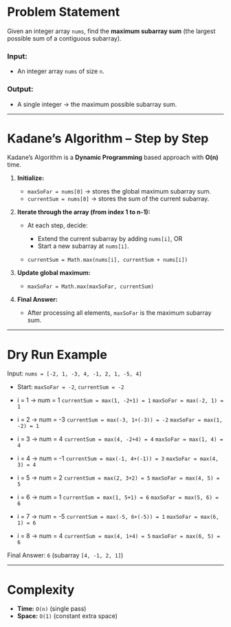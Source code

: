 # Problem Statement

Given an integer array `nums`, find the **maximum subarray sum** (the largest possible sum of a contiguous subarray).

### Input:

* An integer array `nums` of size `n`.

### Output:

* A single integer → the maximum possible subarray sum.

---

# Kadane’s Algorithm – Step by Step

Kadane’s Algorithm is a **Dynamic Programming** based approach with **O(n)** time.

1. **Initialize:**

   * `maxSoFar = nums[0]` → stores the global maximum subarray sum.
   * `currentSum = nums[0]` → stores the sum of the current subarray.

2. **Iterate through the array (from index 1 to n-1):**

   * At each step, decide:

     * Extend the current subarray by adding `nums[i]`, OR
     * Start a new subarray at `nums[i]`.
   * `currentSum = Math.max(nums[i], currentSum + nums[i])`

3. **Update global maximum:**

   * `maxSoFar = Math.max(maxSoFar, currentSum)`

4. **Final Answer:**

   * After processing all elements, `maxSoFar` is the maximum subarray sum.

---

# Dry Run Example

Input: `nums = [-2, 1, -3, 4, -1, 2, 1, -5, 4]`

* Start:
  `maxSoFar = -2`, `currentSum = -2`

* i = 1 → num = 1
  `currentSum = max(1, -2+1) = 1`
  `maxSoFar = max(-2, 1) = 1`

* i = 2 → num = -3
  `currentSum = max(-3, 1+(-3)) = -2`
  `maxSoFar = max(1, -2) = 1`

* i = 3 → num = 4
  `currentSum = max(4, -2+4) = 4`
  `maxSoFar = max(1, 4) = 4`

* i = 4 → num = -1
  `currentSum = max(-1, 4+(-1)) = 3`
  `maxSoFar = max(4, 3) = 4`

* i = 5 → num = 2
  `currentSum = max(2, 3+2) = 5`
  `maxSoFar = max(4, 5) = 5`

* i = 6 → num = 1
  `currentSum = max(1, 5+1) = 6`
  `maxSoFar = max(5, 6) = 6`

* i = 7 → num = -5
  `currentSum = max(-5, 6+(-5)) = 1`
  `maxSoFar = max(6, 1) = 6`

* i = 8 → num = 4
  `currentSum = max(4, 1+4) = 5`
  `maxSoFar = max(6, 5) = 6`

Final Answer: `6` (subarray `[4, -1, 2, 1]`)

---

# Complexity

* **Time:** `O(n)` (single pass)
* **Space:** `O(1)` (constant extra space)
